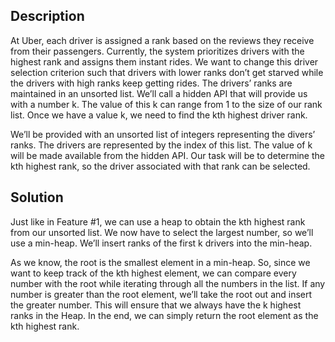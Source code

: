 ## Description

At Uber, each driver is assigned a rank based on the reviews they receive from their passengers. Currently, the system prioritizes drivers with the highest rank and assigns them instant rides. We want to change this driver selection criterion such that drivers with lower ranks don’t get starved while the drivers with high ranks keep getting rides. The drivers’ ranks are maintained in an unsorted list. We’ll call a hidden API that will provide us with a number k. The value of this k can range from 1 to the size of our rank list. Once we have a value k, we need to find the kth highest driver rank.

We’ll be provided with an unsorted list of integers representing the divers’ ranks. The drivers are represented by the index of this list. The value of k will be made available from the hidden API. Our task will be to determine the kth highest rank, so the driver associated with that rank can be selected.

## Solution

Just like in Feature #1, we can use a heap to obtain the kth highest rank from our unsorted list. We now have to select the largest number, so we’ll use a min-heap. We’ll insert ranks of the first k drivers into the min-heap.

As we know, the root is the smallest element in a min-heap. So, since we want to keep track of the kth highest element, we can compare every number with the root while iterating through all the numbers in the list. If any number is greater than the root element, we’ll take the root out and insert the greater number. This will ensure that we always have the k highest ranks in the Heap. In the end, we can simply return the root element as the kth highest rank.

